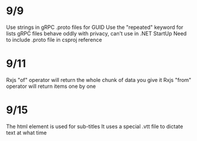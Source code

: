 # 9/9
Use strings in gRPC .proto files for GUID
Use the "repeated" keyword for lists
gRPC files behave oddly with privacy, can't use in .NET StartUp
Need to include .proto file in csproj reference

# 9/11
Rxjs "of" operator will return the whole chunk of data you give it
Rxjs "from" operator will return items one by one

# 9/15
The <track> html element is used for sub-titles
It uses a special .vtt file to dictate text at what time
